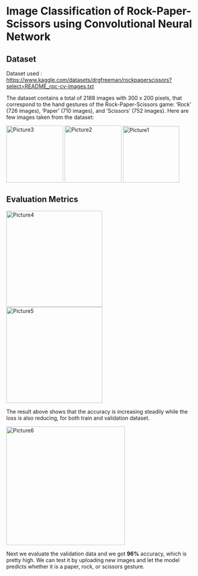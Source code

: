 # Image Classification of Rock-Paper-Scissors using Convolutional Neural Network

## Dataset
Dataset used : https://www.kaggle.com/datasets/drgfreeman/rockpaperscissors?select=README_rpc-cv-images.txt

The dataset contains a total of 2188 images with 300 x 200 pixels, that
correspond to the hand gestures of the Rock-Paper-Scissors game: ‘Rock’ (726
images), ‘Paper’ (710 images), and ‘Scissors’ (752 images). Here are few images
taken from the dataset:


<img width="151" alt="Picture3" src="https://github.com/YehiaSharawy/Image-Classification-of-Rock-Paper-Scissors-using-Convolutional-Neural-Network/assets/65984199/742323c4-c8d0-42ec-8622-e0c7c8019491">
<img width="151" alt="Picture2" src="https://github.com/YehiaSharawy/Image-Classification-of-Rock-Paper-Scissors-using-Convolutional-Neural-Network/assets/65984199/202351a9-7b46-4db2-835f-acc24260b4e2">
<img width="150" alt="Picture1" src="https://github.com/YehiaSharawy/Image-Classification-of-Rock-Paper-Scissors-using-Convolutional-Neural-Network/assets/65984199/c889dfbb-0233-4120-9cd2-24bee767eadc">

## Evaluation Metrics
<img width="255" alt="Picture4" src="https://github.com/YehiaSharawy/Image-Classification-of-Rock-Paper-Scissors-using-Convolutional-Neural-Network/assets/65984199/de5d682d-5faf-41e9-951a-89ec9d8700e2">
<img width="255" alt="Picture5" src="https://github.com/YehiaSharawy/Image-Classification-of-Rock-Paper-Scissors-using-Convolutional-Neural-Network/assets/65984199/2fff4757-3c49-431a-bacc-b488ddb59207">

The result above shows that the accuracy is increasing steadily while the loss is also reducing, for both train and validation dataset.

<img width="315" alt="Picture6" src="https://github.com/YehiaSharawy/Image-Classification-of-Rock-Paper-Scissors-using-Convolutional-Neural-Network/assets/65984199/587e6b11-1d44-4636-b555-335e9ac4b725">

Next we evaluate the validation data and we got <b>96%</b> accuracy, which is pretty high. We can test it by uploading new images and let the model predicts whether it is a paper, rock, or scissors gesture.
